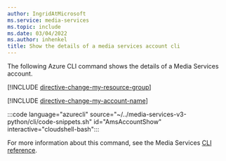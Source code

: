 ```yaml
---
author: IngridAtMicrosoft
ms.service: media-services
ms.topic: include
ms.date: 03/04/2022
ms.author: inhenkel
title: Show the details of a media services account cli
---
```


<!--Show the details of a media services account -->

The following Azure CLI command shows the details of a Media Services account.

[!INCLUDE [directive-change-my-resource-group](directive-change-resource-group.md)]

[!INCLUDE [directive-change-my-account-name](directive-change-my-account-name.md)]

:::code language="azurecli" source="~/../media-services-v3-python/cli/code-snippets.sh" id="AmsAccountShow" interactive="cloudshell-bash":::

For more information about this command, see the Media Services [CLI reference](/cli/azure/ams/account?view=azure-cli-latest&preserve-view=true#az-ams-account-show).
